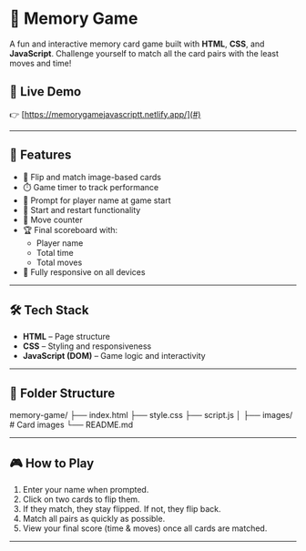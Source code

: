 # 🧠 Memory Game

A fun and interactive memory card game built with **HTML**, **CSS**, and **JavaScript**. Challenge yourself to match all the card pairs with the least moves and time!

## 🚀 Live Demo

👉 [https://memorygamejavascriptt.netlify.app/](#) 

---

## 📌 Features

- 🎴 Flip and match image-based cards
- ⏱️ Game timer to track performance
- 🧑 Prompt for player name at game start
- 🔁 Start and restart functionality
- 🧮 Move counter
- 🏆 Final scoreboard with:
  - Player name
  - Total time
  - Total moves
- 📱 Fully responsive on all devices

---

## 🛠️ Tech Stack

- **HTML** – Page structure  
- **CSS** – Styling and responsiveness  
- **JavaScript (DOM)** – Game logic and interactivity  

---

## 📁 Folder Structure
memory-game/
├── index.html
├── style.css
├── script.js
│ ├── images/ # Card images
└── README.md

---

## 🎮 How to Play

1. Enter your name when prompted.
2. Click on two cards to flip them.
3. If they match, they stay flipped. If not, they flip back.
4. Match all pairs as quickly as possible.
5. View your final score (time & moves) once all cards are matched.

---
